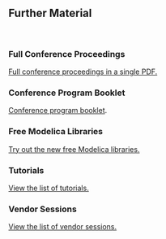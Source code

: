 <h2>Further Material</h2>
<br />
<h3>Full Conference Proceedings</h3>
<p><a href="ProceedingsOfThe12thInternationalModelicaConference.pdf">Full conference proceedings in a single PDF.</a></p>

<h3>Conference Program Booklet</h3>
<p><a href="Program.pdf">Conference program booklet</a>.</p>

<h3>Free Modelica Libraries</h3>
<p><a href="sessions/session_libraries.html">Try out the new free Modelica libraries.</a></p>

<h3>Tutorials</h3>
<p><a href="tutorials.html">View the list of tutorials.</a></p>

<!--
<h3>Exhibitors</h3>
<p><a href="exhibitors/index.html">View the list of exhibitors.</a></p>
-->

<h3>Vendor Sessions</h3>
<p><a href="vendors.html">View the list of vendor sessions.</a></p>